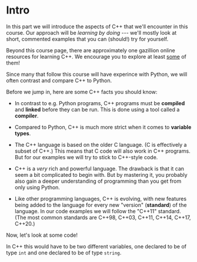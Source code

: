 # Intro

In this part we will introduce the aspects of C++ that we'll encounter in this course. Our approach will be _learning by doing_ --- we'll mostly look at short, commented examples that you can (should!) try for yourself. 

Beyond this course page, there are approximately one gazillion online resources for learning C++. We encourage you to explore at least [some](online_resources.md) of them!

Since many that follow this course will have experince with Python, we will often contrast and compare C++ to Python.

Before we jump in, here are some C++ facts you should know:

- In contrast to e.g. Python programs, C++ programs must be **compiled** and **linked** before they can be run. This is done using a tool called a **compiler**.

- Compared to Python, C++ is much more strict when it comes to **variable types**.

- The C++ language is based on the older C language. (C is effectively a subset of C++.) This means that C code will also work in C++ programs. But for our examples we will try to stick to C++-style code.

- C++ is a _very_ rich and powerful language. The drawback is that it can seem a bit complicated to begin with. But by mastering it, you probably also gain a deeper understanding of programming than you get from only using Python.

- Like other programming languages, C++ is evolving, with new features being added to the language for every new "version" (**standard**) of the language. In our code examples we will follow the "C++11" standard. (The most common standards are C++98, C++03, C++11, C++14, C++17, C++20.)

<!--
- If you come from Python, you will soon realise that C++ is very picky about **variable types** and **scopes**. This might seem frustrating, but often helps you to more quickly spot problems in your program design.
-->

Now, let's look at some code!


In C++ this would have to be two different variables, one declared to be of type `int` and one declared to be of type `string`.

